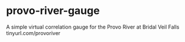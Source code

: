 # provo-river-gauge
A simple virtual correlation gauge for the Provo River at Bridal Veil Falls
tinyurl.com/provoriver
